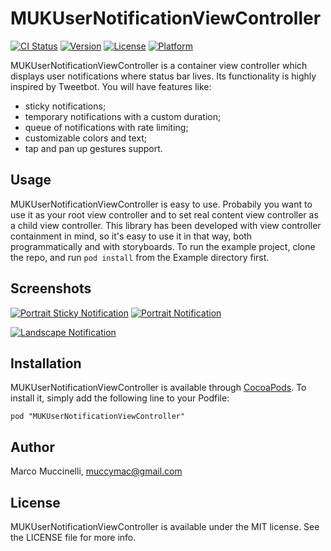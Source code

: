 # MUKUserNotificationViewController

[![CI Status](http://img.shields.io/travis/muccy/MUKUserNotificationViewController.svg?style=flat)](https://travis-ci.org/muccy/MUKUserNotificationViewController)
[![Version](https://img.shields.io/cocoapods/v/MUKUserNotificationViewController.svg?style=flat)](http://cocoadocs.org/docsets/MUKUserNotificationViewController)
[![License](https://img.shields.io/cocoapods/l/MUKUserNotificationViewController.svg?style=flat)](http://cocoadocs.org/docsets/MUKUserNotificationViewController)
[![Platform](https://img.shields.io/cocoapods/p/MUKUserNotificationViewController.svg?style=flat)](http://cocoadocs.org/docsets/MUKUserNotificationViewController)

MUKUserNotificationViewController is a container view controller which displays user notifications where status bar lives. Its functionality is highly inspired by Tweetbot. You will have features like:
* sticky notifications;
* temporary notifications with a custom duration;
* queue of notifications with rate limiting;
* customizable colors and text;
* tap and pan up gestures support.

## Usage

MUKUserNotificationViewController is easy to use. Probabily you want to use it as your root view controller and to set real content view controller as a child view controller. This library has been developed with view controller containment in mind, so it's easy to use it in that way, both programmatically and with storyboards.
To run the example project, clone the repo, and run `pod install` from the Example directory first.

## Screenshots

[![Portrait Sticky Notification](http://i.imgur.com/K2uiyTyl.png)](http://i.imgur.com/K2uiyTy) [![Portrait Notification](http://i.imgur.com/gCnSEvLl.png)](http://imgur.com/gCnSEvL)

[![Landscape Notification](http://i.imgur.com/t9bLMB9l.png)](http://imgur.com/t9bLMB9)

## Installation

MUKUserNotificationViewController is available through [CocoaPods](http://cocoapods.org). To install
it, simply add the following line to your Podfile:

    pod "MUKUserNotificationViewController"

## Author

Marco Muccinelli, muccymac@gmail.com

## License

MUKUserNotificationViewController is available under the MIT license. See the LICENSE file for more info.

